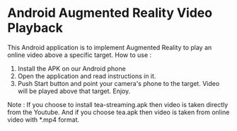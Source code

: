 # Android Augmented Reality Video Playback

This Android application is to implement Augmented Reality to play an online video above a specific target.
How to use :
1. Install the APK on our Android phone
2. Open the application and read instructions in it.
3. Push Start button and point your camera's phone to the target. Video will be played above that target. Enjoy.


Note : 
If you choose to install tea-streaming.apk then video is taken directly from the Youtube. And if you choose tea.apk then video is taken from online video with *.mp4 format.
